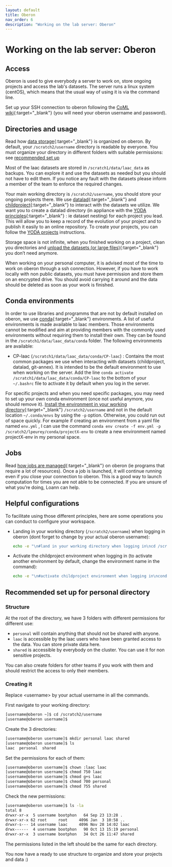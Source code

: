 ```yaml
---
layout: default
title: Oberon
nav_order: 6
description: "Working on the lab server: Oberon"
---
```


# Working on the lab server: Oberon

## Access

Oberon is used to give everybody a server to work on, store ongoing projects and access the lab's datasets. The server runs a linux system (centOS), which means that the usual way of using it is via the command line. 

Set up your SSH connection to oberon following the [CoML wiki](https://wiki.cognitive-ml.fr/resources/ssh.html){:target="_blank"} (you will need your oberon username and password).

## Directories and usage

Read how [data storage](https://wiki.cognitive-ml.fr/cluster/architecture.html#data-storage){:target="_blank"} is organized on oberon. By default, your `/scratch2/username` directory is readable by everyone.
You must organize your directory in different folders with suitable permissions: see [recommended set up](#recommended-set-up-for-personal-directory)

Most of the laac datasets are stored in `/scratch1/data/laac_data` as backups. You can explore it and use the datasets as needed but you should not have to edit them. If you notice any fault with the datasets please inform a member of the team to enforce the required changes.

Your main working directory is `/scratch2/username`, you should store your ongoing projects there. We use [datalad](https://handbook.datalad.org/){:target="_blank"} and [childproject](https://childproject.readthedocs.io/en/latest/introduction.html){:target="_blank"} to interact with the datasets we utilize. We want you to create a datalad directory (in appliance with the [YODA principles](http://handbook.datalad.org/en/latest/basics/101-127-yoda.html){:target="_blank"} : ie dataset nesting) for each project you lead. This will allow you to keep a record of the evolution of your project and to publish it easily to an online repository. To create your projects, you can follow the [YODA projects](./yoda-projects) instructions.

Storage space is not infinite, when you finished working on a project, clean you directories and [unload the datasets (or large files)](http://docs.datalad.org/en/latest/generated/man/datalad-drop.html){:target="_blank"} you don’t need anymore.

When working on your personal computer, it is advised most of the time to work on oberon through a ssh connection. However, if you have to work locally with non public datasets, you must have permission and store them on an encrypted drive. You should avoid carrying it around and the data should be deleted as soon as your work is finished.

## Conda environments

In order to use libraries and programms that are not by default installed on oberon, we use [conda](https://docs.conda.io/en/latest/){:target="_blank"} environments. A list of useful environments is made available to laac members. Those environments cannot be modified and aim at providing members with the commonly used environments without requiring them to install their own. They can be found in the `/scratch1/data/laac_data/conda` folder. The following environments are available:
- CP-laac (`/scratch1/data/laac_data/conda/CP-laac`) : Contains the most common packages we use when interacting with datasets (childproject, datalad, git-annex). It is intended to be the default environment to use when working on the server. Add the line `conda activate /scratch1/data/laac_data/conda/CP-laac` to the bottom of your `~/.bashrc` file to activate it by default when you log in the server.

For specific projects and when you need specific packages, you may need to set up your own conda environment (once not useful anymore, you should remove it). [Install the environment in your working directory](https://docs.conda.io/projects/conda/en/latest/user-guide/tasks/manage-environments.html#specifying-a-location-for-an-environment){:target="_blank"} `/scratch2/username` and not in the default location `~/.conda/envs` by using the `-p` option. Otherwise, you could run out of space quickly. For example if creating an environment from a yaml file named `env.yml` , I can use the command `conda env create -f env.yml -p /scratch2/lpeurey/conda/projectX-env` to create a new environment named projectX-env in my personal space.

## Jobs

Read [how jobs are managed](https://wiki.cognitive-ml.fr/cluster/launching_jobs.html){:target="_blank"} on oberon (ie programs that require a lot of resources). Once a job is launched, it will continue running even if you close your connection to oberon. This is a good way to launch computation for times you are not able to be connected.
If you are unsure of what you’re doing, Loann can help.

## Helpful configurations

To facilitate using those different principles, here are some operations you can conduct to configure your workspace.

- Landing in your working directory (`/scratch2/username`) when logging in oberon (dont forget to change <username> by your actual oberon username):
  ```bash
  echo -e "\n#land in your working directory when logging in\ncd /scratch2/username" >>~/.bashrc
  ```
- Activate the childproject environment when logging in (to activate another environment by default, change the environment name in the command):
  ```bash
  echo -e "\n#activate childproject environment when logging in\nconda activate /scratch2/lpeurey/conda/childproject" >>~/.bashrc
  ```

## Recommended set up for personal directory

### Structure

At the root of the directory, we have 3 folders with different permissions for different use:
- `personal` will contain anything that should not be shared with anyone.
- `laac` is accessible by the laac users who have been granted access to the data. You can store private data here.
- `shared` is accessible by everybody on the cluster. You can use it for non sensitive projects.

You can also create folders for other teams if you work with them and should restrict the access to only their members.

### Creating it

Replace \<username\> by your actual username in all the commands.

First navigate to your working directory:
```bash
[username@oberon ~]$ cd /scratch2/username
[username@oberon username]$
```

Create the 3 directories:
```bash
[username@oberon username]$ mkdir personal laac shared
[username@oberon username]$ ls
laac  personal  shared
```

Set the permissions for each of them:
```bash
[username@oberon username]$ chown :laac laac
[username@oberon username]$ chmod 750 laac
[username@oberon username]$ chmod g+s laac
[username@oberon username]$ chmod 700 personal
[username@oberon username]$ chmod 755 shared
```

Check the new permissions:
```bash
[username@oberon username]$ ls -la
total 8
drwxr-xr-x  5 username bootphon   64 Sep 23 13:28 .
drwxr-xr-x 62 root     root     4096 Jan  3 10:58 ..
drwxr-s--- 14 username laac     4096 Nov 28 14:02 laac
drwx------  4 username bootphon   90 Oct 13 15:19 personal
drwxr-xr-x  3 username bootphon   34 Oct 26 11:47 shared
```

The permissions listed in the left should be the same for each directory.

You now have a ready to use structure to organize and store your projects and data :)

